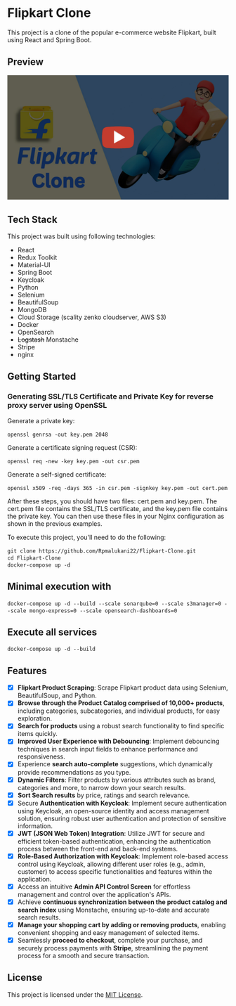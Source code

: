 # Flipkart Clone

This project is a clone of the popular e-commerce website Flipkart, built using React and Spring Boot.

<!-- > **Note:** This project is currently in development. -->

## Preview

<!-- <div style="position: relative; display: inline-flex;">
   <a href="https://www.youtube.com/watch?v=Si_MIjqSMpk">
      <div style="position: relative;">
         <img src="https://i3.ytimg.com/vi/Si_MIjqSMpk/maxresdefault.jpg" alt="Video Thumbnail" style="width: 100%; display: block;">
         <div style="position: absolute; top: 0; left: 0; width: 100%; height: 100%; background-color: rgba(0, 0, 0, 0.5); opacity: 0; transition: opacity 0.3s ease;"></div>
         <div style="position: absolute; top: 50%; left: 50%; transform: translate(-50%, -50%); background-color: rgba(0, 0, 0, 0.7); width:100%; height:100%;text-align:center;display:flex;align-items:center;justify-content:center">
            <span style="color: #fff; font-size: 24px;">Click Here To Play</i></span>
         </div>
      </div>
   </a>
</div> -->

[![Flipkart Clone Demo](preview/demo_thumbnail.jpg)](https://www.youtube.com/watch?v=Si_MIjqSMpk "Flipkart Clone Demo")



<!-- [![Demo Video](https://markdown-videos.deta.dev/youtube/Si_MIjqSMpk)](https://youtu.be/Si_MIjqSMpk) -->

<!-- ![Flipkart Home](preview/Flipkart%20Clone-1.gif) -->


## Tech Stack

This project was built using following technologies:

- React
- Redux Toolkit
- Material-UI
- Spring Boot
- Keycloak
- Python
- Selenium
- BeautifulSoup
- MongoDB
- Cloud Storage (scality zenko cloudserver, AWS S3)
- Docker
- OpenSearch
- ~~Logstash~~ Monstache
- Stripe
- nginx

## Getting Started

### Generating SSL/TLS Certificate and Private Key for reverse proxy server using OpenSSL

Generate a private key:

```
openssl genrsa -out key.pem 2048
```

Generate a certificate signing request (CSR):

```
openssl req -new -key key.pem -out csr.pem
```

Generate a self-signed certificate:

```
openssl x509 -req -days 365 -in csr.pem -signkey key.pem -out cert.pem
```

After these steps, you should have two files: cert.pem and key.pem. The cert.pem file contains the SSL/TLS certificate, and the key.pem file contains the private key. You can then use these files in your Nginx configuration as shown in the previous examples.

To execute this project, you'll need to do the following:

```
git clone https://github.com/Rpmalukani22/Flipkart-Clone.git
cd Flipkart-Clone
docker-compose up -d
```

## Minimal execution with

```
docker-compose up -d --build --scale sonarqube=0 --scale s3manager=0 --scale mongo-express=0 --scale opensearch-dashboards=0
```

## Execute all services

```
docker-compose up -d --build
```

## Features

- [x] <b>Flipkart Product Scraping</b>: Scrape Flipkart product data using Selenium, BeautifulSoup, and Python.
- [x] <b>Browse through the Product Catalog comprised of 10,000+ products</b>, including categories, subcategories, and individual products, for easy exploration.
- [x] <b>Search for products</b> using a robust search functionality to find specific items quickly.
- [x] <b>Improved User Experience with Debouncing</b>: Implement debouncing techniques in search input fields to enhance performance and responsiveness.
- [x] Experience <b>search auto-complete</b> suggestions, which dynamically provide recommendations as you type.
- [x] <b>Dynamic Filters</b>: Filter products by various attributes such as brand, categories and more, to narrow down your search results.
- [x] <b>Sort Search results</b> by price, ratings and search relevance.
- [x] Secure <b>Authentication with Keycloak</b>: Implement secure authentication using Keycloak, an open-source identity and access management solution, ensuring robust user authentication and protection of sensitive information.
- [x] <b>JWT (JSON Web Token) Integration</b>: Utilize JWT for secure and efficient token-based authentication, enhancing the authentication process between the front-end and back-end systems.
- [x] <b>Role-Based Authorization with Keycloak</b>: Implement role-based access control using Keycloak, allowing different user roles (e.g., admin, customer) to access specific functionalities and features within the application.
- [x] Access an intuitive <b>Admin API Control Screen</b> for effortless management and control over the application's APIs.
- [x] Achieve <b>continuous synchronization between the product catalog and search index</b> using Monstache, ensuring up-to-date and accurate search results.
- [x] <b>Manage your shopping cart by adding or removing products</b>, enabling convenient shopping and easy management of selected items.
- [x] Seamlessly <b>proceed to checkout</b>, complete your purchase, and securely process payments with <b>Stripe</b>, streamlining the payment process for a smooth and secure transaction.

## License

This project is licensed under the [MIT License](https://opensource.org/licenses/MIT).
